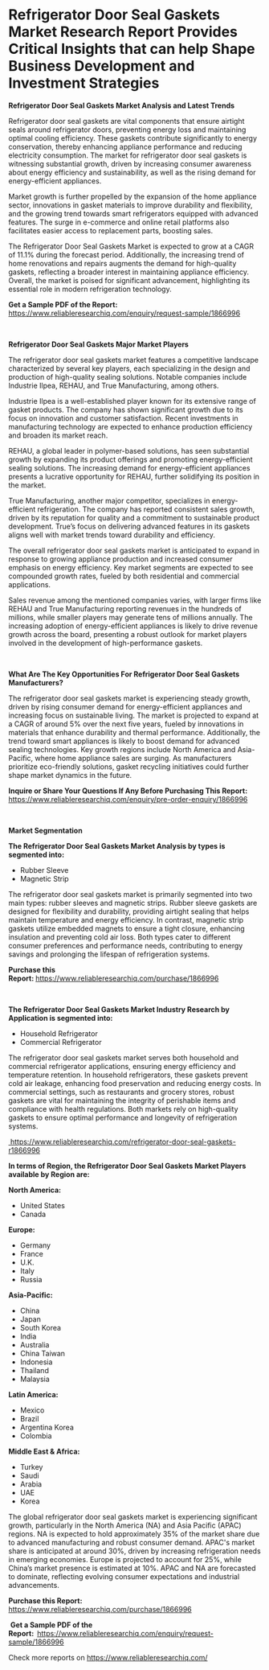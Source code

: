 <p><h1>Refrigerator Door Seal Gaskets Market Research Report Provides Critical Insights that can help Shape Business Development and Investment Strategies</h1></p><p><strong>Refrigerator Door Seal Gaskets Market Analysis and Latest Trends</strong></p>
<p><p>Refrigerator door seal gaskets are vital components that ensure airtight seals around refrigerator doors, preventing energy loss and maintaining optimal cooling efficiency. These gaskets contribute significantly to energy conservation, thereby enhancing appliance performance and reducing electricity consumption. The market for refrigerator door seal gaskets is witnessing substantial growth, driven by increasing consumer awareness about energy efficiency and sustainability, as well as the rising demand for energy-efficient appliances.</p><p>Market growth is further propelled by the expansion of the home appliance sector, innovations in gasket materials to improve durability and flexibility, and the growing trend towards smart refrigerators equipped with advanced features. The surge in e-commerce and online retail platforms also facilitates easier access to replacement parts, boosting sales.</p><p>The Refrigerator Door Seal Gaskets Market is expected to grow at a CAGR of 11.1% during the forecast period. Additionally, the increasing trend of home renovations and repairs augments the demand for high-quality gaskets, reflecting a broader interest in maintaining appliance efficiency. Overall, the market is poised for significant advancement, highlighting its essential role in modern refrigeration technology.</p></p>
<p><strong>Get a Sample PDF of the Report:&nbsp;</strong> <a href="https://www.reliableresearchiq.com/enquiry/request-sample/1866996?utm_campaign=2117&utm_medium=2&utm_source=Github&utm_content=ia&utm_term=04022025&utm_id=refrigerator-door-seal-gaskets">https://www.reliableresearchiq.com/enquiry/request-sample/1866996</a></p>
<p>&nbsp;</p>
<p><strong>Refrigerator Door Seal Gaskets Major Market Players</strong></p>
<p><p>The refrigerator door seal gaskets market features a competitive landscape characterized by several key players, each specializing in the design and production of high-quality sealing solutions. Notable companies include Industrie Ilpea, REHAU, and True Manufacturing, among others.</p><p>Industrie Ilpea is a well-established player known for its extensive range of gasket products. The company has shown significant growth due to its focus on innovation and customer satisfaction. Recent investments in manufacturing technology are expected to enhance production efficiency and broaden its market reach.</p><p>REHAU, a global leader in polymer-based solutions, has seen substantial growth by expanding its product offerings and promoting energy-efficient sealing solutions. The increasing demand for energy-efficient appliances presents a lucrative opportunity for REHAU, further solidifying its position in the market.</p><p>True Manufacturing, another major competitor, specializes in energy-efficient refrigeration. The company has reported consistent sales growth, driven by its reputation for quality and a commitment to sustainable product development. True’s focus on delivering advanced features in its gaskets aligns well with market trends toward durability and efficiency.</p><p>The overall refrigerator door seal gaskets market is anticipated to expand in response to growing appliance production and increased consumer emphasis on energy efficiency. Key market segments are expected to see compounded growth rates, fueled by both residential and commercial applications.</p><p>Sales revenue among the mentioned companies varies, with larger firms like REHAU and True Manufacturing reporting revenues in the hundreds of millions, while smaller players may generate tens of millions annually. The increasing adoption of energy-efficient appliances is likely to drive revenue growth across the board, presenting a robust outlook for market players involved in the development of high-performance gaskets.</p></p>
<p>&nbsp;</p>
<p><strong>What Are The Key Opportunities For Refrigerator Door Seal Gaskets Manufacturers?</strong></p>
<p><p>The refrigerator door seal gaskets market is experiencing steady growth, driven by rising consumer demand for energy-efficient appliances and increasing focus on sustainable living. The market is projected to expand at a CAGR of around 5% over the next five years, fueled by innovations in materials that enhance durability and thermal performance. Additionally, the trend toward smart appliances is likely to boost demand for advanced sealing technologies. Key growth regions include North America and Asia-Pacific, where home appliance sales are surging. As manufacturers prioritize eco-friendly solutions, gasket recycling initiatives could further shape market dynamics in the future.</p></p>
<p><strong>Inquire or Share Your Questions If Any Before Purchasing This Report:</strong> <a href="https://www.reliableresearchiq.com/enquiry/pre-order-enquiry/1866996?utm_campaign=2117&utm_medium=2&utm_source=Github&utm_content=ia&utm_term=04022025&utm_id=refrigerator-door-seal-gaskets">https://www.reliableresearchiq.com/enquiry/pre-order-enquiry/1866996</a></p>
<p>&nbsp;</p>
<p><strong>Market Segmentation</strong></p>
<p><strong>The Refrigerator Door Seal Gaskets Market Analysis by types is segmented into:</strong></p>
<p><ul><li>Rubber Sleeve</li><li>Magnetic Strip</li></ul></p>
<p><p>The refrigerator door seal gaskets market is primarily segmented into two main types: rubber sleeves and magnetic strips. Rubber sleeve gaskets are designed for flexibility and durability, providing airtight sealing that helps maintain temperature and energy efficiency. In contrast, magnetic strip gaskets utilize embedded magnets to ensure a tight closure, enhancing insulation and preventing cold air loss. Both types cater to different consumer preferences and performance needs, contributing to energy savings and prolonging the lifespan of refrigeration systems.</p></p>
<p><strong>Purchase this Report:&nbsp;</strong><a href="https://www.reliableresearchiq.com/purchase/1866996?utm_campaign=2117&utm_medium=2&utm_source=Github&utm_content=ia&utm_term=04022025&utm_id=refrigerator-door-seal-gaskets">https://www.reliableresearchiq.com/purchase/1866996</a></p>
<p>&nbsp;</p>
<p><strong>The Refrigerator Door Seal Gaskets Market Industry Research by Application is segmented into:</strong></p>
<p><ul><li>Household Refrigerator</li><li>Commercial Refrigerator</li></ul></p>
<p><p>The refrigerator door seal gaskets market serves both household and commercial refrigerator applications, ensuring energy efficiency and temperature retention. In household refrigerators, these gaskets prevent cold air leakage, enhancing food preservation and reducing energy costs. In commercial settings, such as restaurants and grocery stores, robust gaskets are vital for maintaining the integrity of perishable items and compliance with health regulations. Both markets rely on high-quality gaskets to ensure optimal performance and longevity of refrigeration systems.</p></p>
<p><a href="https://www.reliableresearchiq.com/refrigerator-door-seal-gaskets-r1866996?utm_campaign=2117&utm_medium=2&utm_source=Github&utm_content=ia&utm_term=04022025&utm_id=refrigerator-door-seal-gaskets">&nbsp;https://www.reliableresearchiq.com/refrigerator-door-seal-gaskets-r1866996</a></p>
<p><strong>In terms of Region, the Refrigerator Door Seal Gaskets Market Players available by Region are:</strong></p>
<p>
    <p> <strong> North America: </strong>
        <ul>
            <li>United States</li>
            <li>Canada</li>
        </ul>
        </p> 
    <p> <strong> Europe: </strong>
        <ul>
            <li>Germany</li>
            <li>France</li>
            <li>U.K.</li>
            <li>Italy</li>
            <li>Russia</li>
        </ul>
        </p> 
    <p> <strong> Asia-Pacific: </strong>
        <ul>
            <li>China</li>
            <li>Japan</li>
            <li>South Korea</li>
            <li>India</li>
            <li>Australia</li>
            <li>China Taiwan</li>
            <li>Indonesia</li>
            <li>Thailand</li>
            <li>Malaysia</li>
        </ul>
        </p> 
    <p> <strong> Latin America: </strong>
        <ul>
            <li>Mexico</li>
            <li>Brazil</li>
            <li>Argentina Korea</li>
            <li>Colombia</li>
        </ul>
        </p> 
    <p> <strong> Middle East & Africa: </strong>
        <ul>
            <li>Turkey</li>
            <li>Saudi</li>
            <li>Arabia</li>
            <li>UAE</li>
            <li>Korea</li>
        </ul>
    </p>
    </p>
<p><p>The global refrigerator door seal gaskets market is experiencing significant growth, particularly in the North America (NA) and Asia Pacific (APAC) regions. NA is expected to hold approximately 35% of the market share due to advanced manufacturing and robust consumer demand. APAC's market share is anticipated at around 30%, driven by increasing refrigeration needs in emerging economies. Europe is projected to account for 25%, while China’s market presence is estimated at 10%. APAC and NA are forecasted to dominate, reflecting evolving consumer expectations and industrial advancements.</p></p>
<p><strong>Purchase this Report: </strong><a href="https://www.reliableresearchiq.com/purchase/1866996?utm_campaign=2117&utm_medium=2&utm_source=Github&utm_content=ia&utm_term=04022025&utm_id=refrigerator-door-seal-gaskets">https://www.reliableresearchiq.com/purchase/1866996</a></p>
<p>&nbsp;<strong>Get a Sample PDF of the Report:&nbsp;&nbsp;</strong><a href="https://www.reliableresearchiq.com/enquiry/request-sample/1866996?utm_campaign=2117&utm_medium=2&utm_source=Github&utm_content=ia&utm_term=04022025&utm_id=refrigerator-door-seal-gaskets">https://www.reliableresearchiq.com/enquiry/request-sample/1866996</a></p>
<p><strong></strong></p>
<p>Check more reports on <a href="https://www.reliableresearchiq.com/?utm_campaign=2117&utm_medium=2&utm_source=Github&utm_content=ia&utm_term=04022025&utm_id=refrigerator-door-seal-gaskets">https://www.reliableresearchiq.com/</a></p>